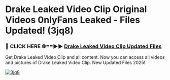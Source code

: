 # Drake Leaked Video Clip Original Videos 0nlyFans Leaked - Files Updated! (3jq8)

<h3>🔴 CLICK HERE 🌐==►► <a href="https://tinyurl.com/2m67pmp6" rel="nofollow">Drake Leaked Video Clip Updated Files</a></h3>

Get Drake Leaked Video Clip and all content. Now you can access all videos and pictures of Drake Leaked Video Clip. New Updated Files 2025!

[![3jq8](https://i.imgur.com/H4QAA4z.gif)](https://tinyurl.com/2m67pmp6)